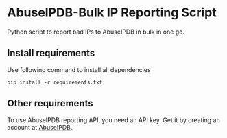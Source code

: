 # AbuseIPDB-Bulk IP Reporting Script

Python script to report bad IPs to AbuseIPDB in bulk in one go.

## Install requirements
Use following command to install all dependencies
``` 
pip install -r requirements.txt 
```

## Other requirements
To use AbuseIPDB reporting API, you need an API key. Get it by creating an account at [AbuseIPDB](https://www.abuseipdb.com).
